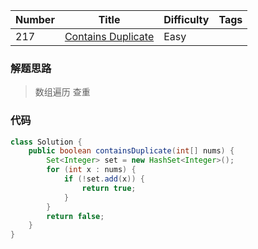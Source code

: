| Number | Title                                                        | Difficulty | Tags |
| ------ | ------------------------------------------------------------ | ---------- | ---- |
| 217    | [Contains Duplicate](https://leetcode-cn.com/problems/contains-duplicate/) | Easy       |      |

### 解题思路

> 数组遍历 查重

### 代码

```java
class Solution {
    public boolean containsDuplicate(int[] nums) {
        Set<Integer> set = new HashSet<Integer>();
        for (int x : nums) {
            if (!set.add(x)) {
                return true;
            }
        }
        return false;
    }
}
```

